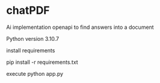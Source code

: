 # chatPDF
Ai implementation openapi to find answers into a document 

Python version 3.10.7

install requirements

pip install -r requirements.txt

execute 
python app.py

